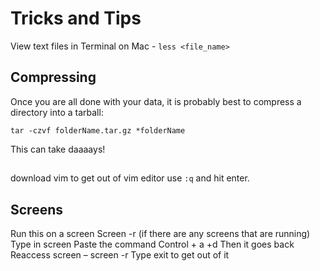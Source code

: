 # Tricks and Tips 


 View text files in Terminal on Mac - `less <file_name>` 
 
## Compressing
Once you are all done with your data, it is probably best to compress a directory into a tarball:

```tar -czvf folderName.tar.gz *folderName```

This can take daaaays! 

## 
download vim
to get out of vim editor use `:q` and hit enter. 

 
## Screens 
Run this on a screen 
Screen -r (if there are any screens that are running)
Type in screen 
Paste the command 
Control + a +d 
Then it goes back 
Reaccess screen – screen -r 
Type exit to get out of it
